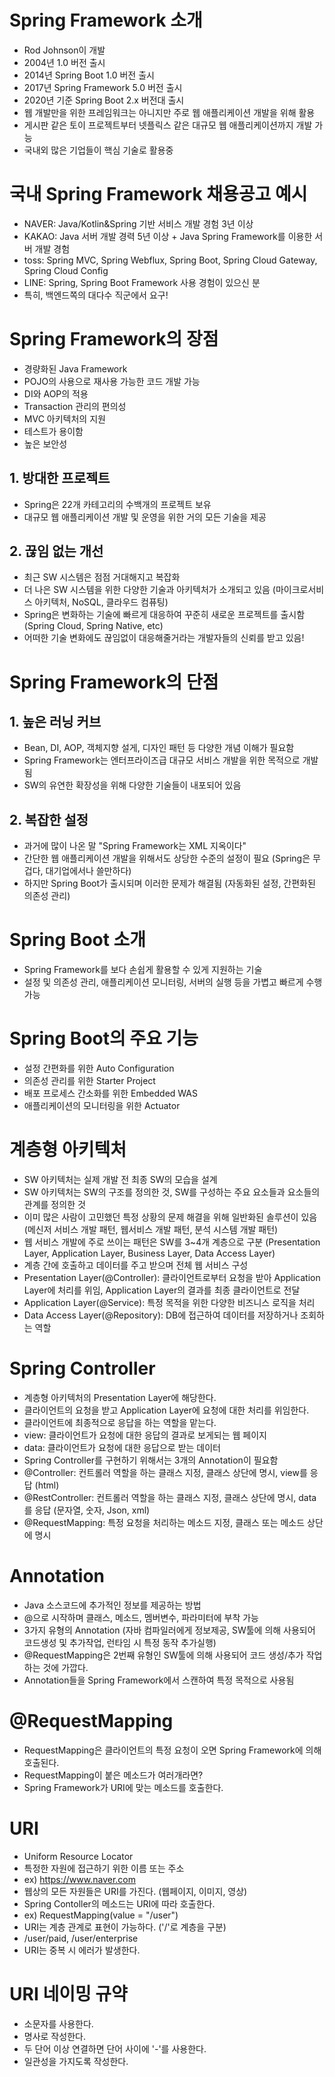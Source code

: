 # Spring Framework 소개
- Rod Johnson이 개발
- 2004년 1.0 버전 출시
- 2014년 Spring Boot 1.0 버전 출시
- 2017년 Spring Framework 5.0 버전 출시
- 2020년 기준 Spring Boot 2.x 버전대 출시
- 웹 개발만을 위한 프레임워크는 아니지만 주로 웹 애플리케이션 개발을 위해 활용
- 게시판 같은 토이 프로젝트부터 넷플릭스 같은 대규모 웹 애플리케이션까지 개발 가능
- 국내외 많은 기업들이 핵심 기술로 활용중

# 국내 Spring Framework 채용공고 예시
- NAVER: Java/Kotlin&Spring 기반 서비스 개발 경험 3년 이상
- KAKAO: Java 서버 개발 경력 5년 이상 + Java Spring Framework를 이용한 서버 개발 경험
- toss: Spring MVC, Spring Webflux, Spring Boot, Spring Cloud Gateway, Spring Cloud Config
- LINE: Spring, Spring Boot Framework 사용 경험이 있으신 분
- 특히, 백엔드쪽의 대다수 직군에서 요구!

# Spring Framework의 장점
- 경량화된 Java Framework
- POJO의 사용으로 재사용 가능한 코드 개발 가능
- DI와 AOP의 적용
- Transaction 관리의 편의성
- MVC 아키텍처의 지원
- 테스트가 용이함
- 높은 보안성

## 1. 방대한 프로젝트
- Spring은 22개 카테고리의 수백개의 프로젝트 보유
- 대규모 웹 애플리케이션 개발 및 운영을 위한 거의 모든 기술을 제공

## 2. 끊임 없는 개선
- 최근 SW 시스템은 점점 거대해지고 복잡화
- 더 나은 SW 시스템을 위한 다양한 기술과 아키텍처가 소개되고 있음 (마이크로서비스 아키텍처, NoSQL, 클라우드 컴퓨팅)
- Spring은 변화하는 기술에 빠르게 대응하여 꾸준히 새로운 프로젝트를 출시함 (Spring Cloud, Spring Native, etc)
- 어떠한 기술 변화에도 끊임없이 대응해줄거라는 개발자들의 신뢰를 받고 있음!

# Spring Framework의 단점
## 1. 높은 러닝 커브
- Bean, DI, AOP, 객체지향 설게, 디자인 패턴 등 다양한 개념 이해가 필요함
- Spring Framework는 엔터프라이즈급 대규모 서비스 개발을 위한 목적으로 개발됨
- SW의 유연한 확장성을 위해 다양한 기술들이 내포되어 있음

## 2. 복잡한 설정
- 과거에 많이 나온 말 "Spring Framework는 XML 지옥이다"
- 간단한 웹 애플리케이션 개발을 위해서도 상당한 수준의 설정이 필요 (Spring은 무겁다, 대기업에서나 쓸만하다)
- 하지만 Spring Boot가 출시되며 이러한 문제가 해결됨 (자동화된 설정, 간편화된 의존성 관리)

# Spring Boot 소개
- Spring Framework를 보다 손쉽게 활용할 수 있게 지원하는 기술
- 설정 및 의존성 관리, 애플리케이션 모니터링, 서버의 실행 등을 가볍고 빠르게 수행 가능

# Spring Boot의 주요 기능
- 설정 간편화를 위한 Auto Configuration
- 의존성 관리를 위한 Starter Project
- 배포 프로세스 간소화를 위한 Embedded WAS
- 애플리케이션의 모니터링을 위한 Actuator

# 계층형 아키텍처
- SW 아키텍처는 실제 개발 전 최종 SW의 모습을 설계
- SW 아키텍처는 SW의 구조를 정의한 것, SW를 구성하는 주요 요소들과 요소들의 관계를 정의한 것
- 이미 많은 사람이 고민했던 특정 상황의 문제 해결을 위해 일반화된 솔루션이 있음 (메신저 서비스 개발 패턴, 웹서비스 개발 패턴, 분석 시스템 개발 패턴)
- 웹 서비스 개발에 주로 쓰이는 패턴은 SW를 3~4개 계층으로 구분 (Presentation Layer, Application Layer, Business Layer, Data Access Layer)
- 계층 간에 호출하고 데이터를 주고 받으며 전체 웹 서비스 구성
- Presentation Layer(@Controller): 클라이언트로부터 요청을 받아 Application Layer에 처리를 위임, Application Layer의 결과를 최종 클라이언트로 전달
- Application Layer(@Service): 특정 목적을 위한 다양한 비즈니스 로직을 처리
- Data Access Layer(@Repository): DB에 접근하여 데이터를 저장하거나 조회하는 역할

# Spring Controller
- 계층형 아키텍처의 Presentation Layer에 해당한다.
- 클라이언트의 요청을 받고 Application Layer에 요청에 대한 처리를 위임한다.
- 클라이언트에 최종적으로 응답을 하는 역할을 맡는다.
- view: 클라이언트가 요청에 대한 응답의 결과로 보게되는 웹 페이지
- data: 클라이언트가 요청에 대한 응답으로 받는 데이터
- Spring Controller를 구현하기 위해서는 3개의 Annotation이 필요함
- @Controller: 컨트롤러 역할을 하는 클래스 지정, 클래스 상단에 명시, view를 응답 (html)
- @RestController: 컨트롤러 역할을 하는 클래스 지정, 클래스 상단에 명시, data를 응답 (문자열, 숫자, Json, xml)
- @RequestMapping: 특정 요청을 처리하는 메소드 지정, 클래스 또는 메소드 상단에 명시

# Annotation
- Java 소스코드에 추가적인 정보를 제공하는 방법
- @으로 시작하며 클래스, 메소드, 멤버변수, 파라미터에 부착 가능
- 3가지 유형의 Annotation (자바 컴파일러에게 정보제공, SW툴에 의해 사용되어 코드생성 및 추가작업, 런타임 시 특정 동작 추가실행)
- @RequestMapping은 2번째 유형인 SW툴에 의해 사용되어 코드 생성/추가 작업하는 것에 가깝다.
- Annotation들을 Spring Framework에서 스캔하여 특정 목적으로 사용됨

# @RequestMapping
- RequestMapping은 클라이언트의 특정 요청이 오면 Spring Framework에 의해 호출된다.
- RequestMapping이 붙은 메소드가 여러개라면?
- Spring Framework가 URI에 맞는 메소드를 호출한다.

# URI
- Uniform Resource Locator
- 특정한 자원에 접근하기 위한 이름 또는 주소
- ex) https://www.naver.com
- 웹상의 모든 자원들은 URI를 가진다. (웹페이지, 이미지, 영상)
- Spring Contoller의 메소드는 URI에 따라 호출한다.
- ex) RequestMapping(value = "/user")
- URI는 계층 관계로 표현이 가능하다. ('/'로 계층을 구분)
- /user/paid, /user/enterprise
- URI는 중복 시 에러가 발생한다.

# URI 네이밍 규약
- 소문자를 사용한다.
- 명사로 작성한다.
- 두 단어 이상 연결하면 단어 사이에 '-'를 사용한다.
- 일관성을 가지도록 작성한다.